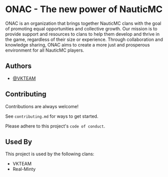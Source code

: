 
# ONAC - The new power of NauticMC

ONAC is an organization that brings together NauticMC clans with the goal of promoting equal opportunities and collective growth. Our mission is to provide support and resources to clans to help them develop and thrive in the game, regardless of their size or experience. Through collaboration and knowledge sharing, ONAC aims to create a more just and prosperous environment for all NauticMC players.
## Authors

- [@VKTEAM](https://github.com/ValkyrieOS)


## Contributing

Contributions are always welcome!

See `contributing.md` for ways to get started.

Please adhere to this project's `code of conduct`.


## Used By

This project is used by the following clans:

- VKTEAM
- Real-Minty